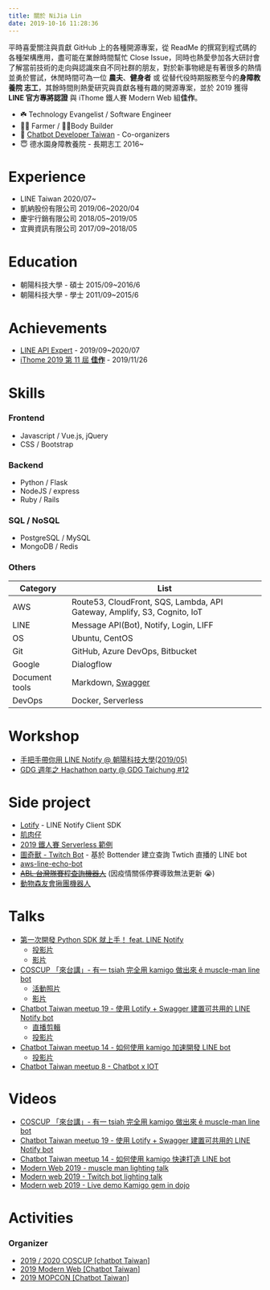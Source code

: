 ```yaml
---
title: 關於 NiJia Lin
date: 2019-10-16 11:28:36
---
```


平時喜愛關注與貢獻 GitHub 上的各種開源專案，從 ReadMe 的撰寫到程式碼的各種架構應用，盡可能在業餘時間幫忙 Close Issue，同時也熱愛參加各大研討會了解當前技術的走向與認識來自不同社群的朋友，對於新事物總是有著很多的熱情並勇於嘗試，休閒時間可為一位 **農夫**、**健身者** 或 從替代役時期服務至今的**身障教養院 志工**，其餘時間則熱愛研究與貢獻各種有趣的開源專案，並於 2019 獲得 **LINE 官方專將認證** 與 iThome 鐵人賽 Modern Web 組**佳作**。

- ☘️ Technology Evangelist / Software Engineer
- 👨‍🌾 Farmer / 🏋️‍♂️Body Builder
- 👾 [Chatbot Developer Taiwan](https://www.facebook.com/groups/chatbot.tw/) - Co-organizers
- 😇 德水園身障教養院 - 長期志工 2016~

# Experience

- LINE Taiwan 2020/07~
- 凱納股份有限公司 2019/06~2020/04
- 慶宇行銷有限公司 2018/05~2019/05
- 宜興資訊有限公司 2017/09~2018/05

# Education

- 朝陽科技大學 - 碩士 2015/09~2016/6
- 朝陽科技大學 - 學士 2011/09~2015/6

# Achievements

- [LINE API Expert](https://www.line-community.me/contributors/detail?apiId=0037F00001fJ0NHQA0) - 2019/09~2020/07
- [iThome 2019 第 11 屆 **佳作**](https://ithelp.ithome.com.tw/announces/48) - 2019/11/26

# Skills

### Frontend

- Javascript / Vue.js, jQuery
- CSS / Bootstrap

### Backend

- Python / Flask
- NodeJS / express
- Ruby / Rails

### SQL / NoSQL

- PostgreSQL / MySQL
- MongoDB / Redis

### Others

| Category       | List                                                                      |
| -------------- | ------------------------------------------------------------------------- |
| AWS            | Route53, CloudFront, SQS, Lambda, API Gateway, Amplify, S3, Cognito, IoT  |
| LINE           | Message API(Bot), Notify, Login, LIFF                                     |
| OS             | Ubuntu, CentOS                                                            |
| Git            | GitHub, Azure DevOps, Bitbucket                                           |
| Google         | Dialogflow                                                                |
| Document tools | Markdown, [Swagger](https://github.com/louis70109/aws-swagger-wsgi-flask) |
| DevOps         | Docker, Serverless                                                        |

# Workshop

- [手把手帶你用 LINE Notify @ 朝陽科技大學(2019/05)](https://www.slideshare.net/JiaYuLin6/step-by-step-to-use-line-notify-20190527)
- [GDG 週年之 Hachathon party @ GDG Taichung #12](https://www.meetup.com/GDGTaichung/events/266686542/)

# Side project

- [Lotify](https://github.com/louis70109/lotify) - LINE Notify Client SDK
- [肌肉仔](https://github.com/louis70109/muscle_man)
- [2019 鐵人賽 Serverless 範例](https://github.com/louis70109/aws-python-line-api)
- [圖奇獸 - Twitch Bot](https://github.com/louis70109/Twitch-Bot) - 基於 Bottender 建立查詢 Twtich 直播的 LINE bot
- [aws-line-echo-bot](https://github.com/louis70109/aws-line-echo-bot)
- ~~[ABL 台灣隊賽程查詢機器人](https://github.com/louis70109/Taiwan-ABL-games)~~ (因疫情關係停賽導致無法更新 😭)
- [動物森友會揪團機器人](https://github.com/louis70109/animal-crossing-bot)

# Talks

- [第一次開發 Python SDK 就上手！ feat. LINE Notify](https://coscup.org/2020/zh-TW/agenda/KNJDWQ)
  - [投影片](https://speakerdeck.com/line_developers_tw/lotify-a-python-sdk-for-line-notify)
  - [影片](https://www.youtube.com/watch?v=nPS_442OszQ)
- [COSCUP 「來台講」- 有一 tsiah 完全用 kamigo 做出來 ê muscle-man line bot](https://coscup2019.kktix.cc/events/coscup-taigi2019?)
  - [活動照片](https://www.flickr.com/photos/coscup/49694567242/in/album-72157713607815171/)
  - [影片](https://www.youtube.com/watch?v=wXV8aPj1Ibo&list=PLqfib4St70XNIzROJgyALYAdp-sQmfK0m&index=3)
- [Chatbot Taiwan meetup 19 - 使用 Lotify + Swagger 建置可共用的 LINE Notify bot](https://chatbots.kktix.cc/events/meetup-019)
  - [直播剪輯](https://www.youtube.com/watch?v=agYVz6dzh1I)
  - [投影片](https://www.slideshare.net/JiaYuLin6/build-line-notify-bot-by-lotify-and-create-client-library-by-swagger-20200527-234623929)
- [Chatbot Taiwan meetup 14 - 如何使用 kamigo 加速開發 LINE bot](https://chatbots.kktix.cc/events/meetup-014)
  - [投影片](https://www.slideshare.net/JiaYuLin6/kamigo-reviews-20191127-198374007)
- [Chatbot Taiwan meetup 8 - Chatbot x IOT](https://chatbots.kktix.cc/events/meetup-008)

# Videos

- [COSCUP 「來台講」- 有一 tsiah 完全用 kamigo 做出來 ê muscle-man line bot](https://www.youtube.com/watch?v=wXV8aPj1Ibo&list=PLqfib4St70XNIzROJgyALYAdp-sQmfK0m&index=3)
- [Chatbot Taiwan meetup 19 - 使用 Lotify + Swagger 建置可共用的 LINE Notify bot](https://www.youtube.com/watch?v=agYVz6dzh1I)
- [Chatbot Taiwan meetup 14 - 如何使用 kamigo 快速打造 LINE bot](https://youtu.be/EJgfjrfVZPo)
- [Modern Web 2019 - muscle man lighting talk](https://www.youtube.com/watch?v=0UUFH_nysFY)
- [Modern web 2019 - Twitch bot lighting talk](https://www.youtube.com/watch?v=Plt9Hbt3P_I)
- [Modern web 2019 - Live demo Kamigo gem in dojo](https://www.youtube.com/watch?v=rtULUl1eyXo)

# Activities

### Organizer

- [2019 / 2020 COSCUP [chatbot Taiwan]](https://coscup.org/2019/)
- [2019 Modern Web [Chatbot Taiwan]](https://modernweb.tw/2019/index.html)
- [2019 MOPCON [Chatbot Taiwan]](https://mopcon.org/2019/community/)
